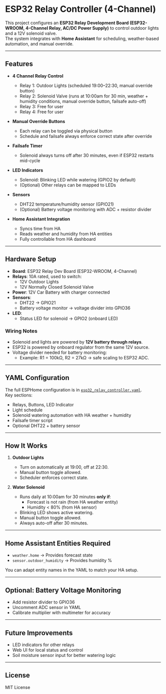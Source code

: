 # ESP32 Relay Controller (4-Channel)

This project configures an **ESP32 Relay Development Board (ESP32-WROOM, 4-Channel Relay, AC/DC Power Supply)** to control outdoor lights and a 12V solenoid valve.  
The system integrates with **Home Assistant** for scheduling, weather-based automation, and manual override.  

---

## Features

- **4 Channel Relay Control**
  - Relay 1: Outdoor Lights (scheduled 19:00–22:30, manual override button)
  - Relay 2: Solenoid Valve (runs at 10:00am for 30 min, weather + humidity conditions, manual override button, failsafe auto-off)
  - Relay 3: Free for user
  - Relay 4: Free for user

- **Manual Override Buttons**
  - Each relay can be toggled via physical button
  - Schedule and failsafe always enforce correct state after override

- **Failsafe Timer**
  - Solenoid always turns off after 30 minutes, even if ESP32 restarts mid-cycle

- **LED Indicators**
  - Solenoid: Blinking LED while watering (GPIO2 by default)
  - (Optional) Other relays can be mapped to LEDs

- **Sensors**
  - DHT22 temperature/humidity sensor (GPIO21)
  - (Optional) Battery voltage monitoring with ADC + resistor divider

- **Home Assistant Integration**
  - Syncs time from HA
  - Reads weather and humidity from HA entities
  - Fully controllable from HA dashboard

---

## Hardware Setup

- **Board**: ESP32 Relay Dev Board (ESP32-WROOM, 4-Channel)
- **Relays**: 10A rated, used to switch:
  - 12V Outdoor Lights
  - 12V Normally Closed Solenoid Valve
- **Power**: 12V Car Battery with charger connected
- **Sensors**:
  - DHT22 → GPIO21
  - Battery voltage monitor → voltage divider into GPIO36
- **LED**:
  - Status LED for solenoid → GPIO2 (onboard LED)

### Wiring Notes

- Solenoid and lights are powered by **12V battery through relays**.  
- ESP32 is powered by onboard regulator from the same 12V source.  
- Voltage divider needed for battery monitoring:  
  - Example: R1 = 100kΩ, R2 = 27kΩ → safe scaling to ESP32 ADC.

---

## YAML Configuration

The full ESPHome configuration is in [`esp32_relay_controller.yaml`](esp32_relay_controller.yaml).  
Key sections:
- Relays, Buttons, LED Indicator
- Light schedule
- Solenoid watering automation with HA weather + humidity
- Failsafe timer script
- Optional DHT22 + battery sensor

---

## How It Works

1. **Outdoor Lights**  
   - Turn on automatically at 19:00, off at 22:30.  
   - Manual button toggle allowed.  
   - Scheduler enforces correct state.

2. **Water Solenoid**  
   - Runs daily at 10:00am for 30 minutes **only if**:
     - Forecast is not rain (from HA weather entity)
     - Humidity < 80% (from HA sensor)  
   - Blinking LED shows active watering.  
   - Manual button toggle allowed.  
   - Always auto-off after 30 minutes.

---

## Home Assistant Entities Required

- `weather.home` → Provides forecast state
- `sensor.outdoor_humidity` → Provides humidity %

You can adapt entity names in the YAML to match your HA setup.

---

## Optional: Battery Voltage Monitoring

- Add resistor divider to GPIO36  
- Uncomment ADC sensor in YAML  
- Calibrate multiplier with multimeter for accuracy  

---

## Future Improvements

- LED indicators for other relays  
- Web UI for local status and control  
- Soil moisture sensor input for better watering logic  

---

## License

MIT License
